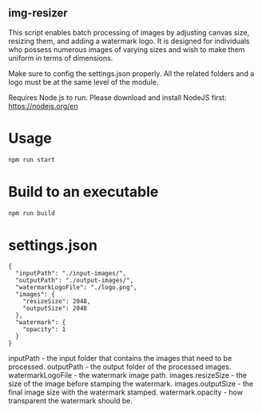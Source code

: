 ## img-resizer
This script enables batch processing of images by adjusting canvas size, resizing them, and adding a watermark logo. It is designed for individuals who possess numerous images of varying sizes and wish to make them uniform in terms of dimensions.

Make sure to config the settings.json properly. All the related folders and a logo must be at the same level of the module.

Requires Node.js to run.
Please download and install NodeJS first: https://nodejs.org/en

# Usage
```javascript
npm run start
```

# Build to an executable
```javascript
npm run build
```

# settings.json
```
{
  "inputPath": "./input-images/",
  "outputPath": "./output-images/",
  "watermarkLogoFile": "./logo.png",
  "images": {
    "resizeSize": 2048,
    "outputSize": 2048
  },
  "watermark": {
    "opacity": 1
  }
}
```

inputPath - the input folder that contains the images that need to be processed.
outputPath - the output folder of the processed images.
watermarkLogoFile - the watermark image path.
images.resizeSize - the size of the image before stamping the watermark.
images.outputSize - the final image size with the watermark stamped.
watermark.opacity - how transparent the watermark should be.